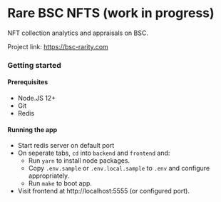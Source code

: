 <!-- <div align="center">
  <a href="https://rare-bsc-nfts.com">
    <img src="https://rare-bsc-nfts.com/shot.png" alt="rare-bsc-nfts" width=400 />
  </a>
</div> -->

# Rare BSC NFTS (work in progress)

NFT collection analytics and appraisals on BSC.

Project link: https://bsc-rarity.com

<!-- ### Video demo

https://photos.app.goo.gl/xxx -->

### Getting started

#### Prerequisites

- Node.JS 12+
- Git
- Redis

#### Running the app

- Start redis server on default port
- On seperate tabs, `cd` into `backend` and `frontend` and:
  - Run `yarn` to install node packages.
  - Copy `.env.sample` or `.env.local.sample` to `.env` and configure appropriately.
  - Run `make` to boot app.
- Visit frontend at http://localhost:5555 (or configured port).
